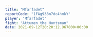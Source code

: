 ```yaml
---
title: "Mfarfadet"
reportCode: "1FAg938n7dc4hmkY"
player: "Mfarfadet"
fight: "Attumen the Huntsman"
date: 2021-09-12T20:20:12.967000+00:00
---
```

